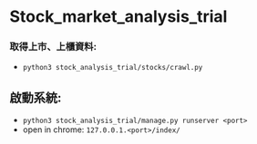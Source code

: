 # Stock_market_analysis_trial

### 取得上市、上櫃資料:

- `python3 stock_analysis_trial/stocks/crawl.py`

## 啟動系統:

- `python3 stock_analysis_trial/manage.py runserver <port>`
- open in chrome: `127.0.0.1.<port>/index/`
